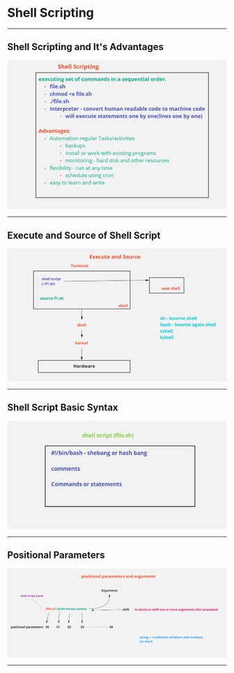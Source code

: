 # Shell Scripting

---
## Shell Scripting and It's Advantages

<img src="shellscripting_advantages.PNG"/>

---
## Execute and Source of Shell Script 

<img src="ShellScript_Execute_Source.PNG"/>

---
## Shell Script Basic Syntax

<img src="shellscript_syntax.PNG"/>

---
## Positional Parameters

<img src="PositionalParameters.PNG"/>

---
